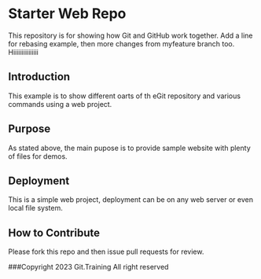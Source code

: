 
# Starter Web Repo

This repository is for showing how Git and GitHub work together.
Add a line for rebasing example, then more changes from myfeature branch too.
Hiiiiiiiiiiiiiii
## Introduction
This example is to show different oarts of th eGit repository and various commands using a web project.

## Purpose

As stated above, the main pupose is to provide sample website with plenty of files for demos.

## Deployment 
This is a simple web project, deployment can be on any web server or even local file system.

## How to Contribute
Please fork this repo and then issue pull requests for review.

###Copyright
2023 Git.Training All right reserved
